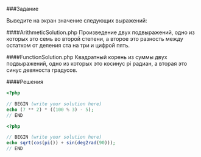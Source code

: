 ###Задание

Выведите на экран значение следующих выражений:

####ArithmeticSolution.php
Произведение двух подвыражений, одно из которых это семь во второй степени, а второе это разность между остатком от деления ста на три и цифрой пять.

####FunctionSolution.php
Квадратный корень из суммы двух подвыражений, одно из которых это косинус pi радиан, а вторая это синус девяноста градусов.

####Решения

```php
<?php

// BEGIN (write your solution here)
echo (7 ** 2) * ((100 % 3) - 5);
// END
```

```php
<?php

// BEGIN (write your solution here)
echo sqrt(cos(pi()) + sin(deg2rad(90)));    
// END
```
